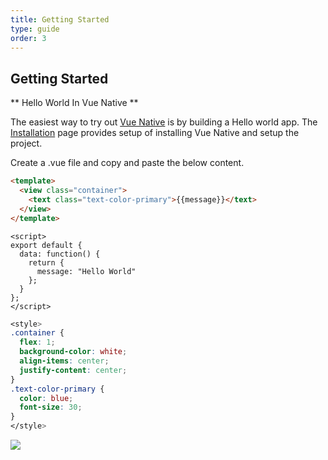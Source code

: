 ```yaml
---
title: Getting Started
type: guide
order: 3
---
```


## Getting Started

** Hello World In Vue Native **

The easiest way to try out [Vue Native](http://vuenativedocs.geekydev.com) is by building a Hello world app. The [Installation](installation.html) page provides setup of installing Vue Native and setup the project.

Create a .vue file and copy and paste the below content.

```html
<template>
  <view class="container">
    <text class="text-color-primary">{{message}}</text>
  </view>
</template>
```

```JS
<script>
export default {
  data: function() {
    return {
      message: "Hello World"
    };
  }
};
</script>
```

```css
<style>
.container {
  flex: 1;
  background-color: white;
  align-items: center;
  justify-content: center;
}
.text-color-primary {
  color: blue;
  font-size: 30;
}
</style>
```

<div class="hello-world-container">
  <div class="hello-world-wrapper">
    <img src="/images/helloWorld.png" class="img-wrapper" />
  </div>
</div>
